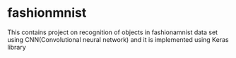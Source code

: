 # fashionmnist
This contains project on recognition of objects in fashionamnist data set using CNN(Convolutional neural network) and it is implemented using Keras library
